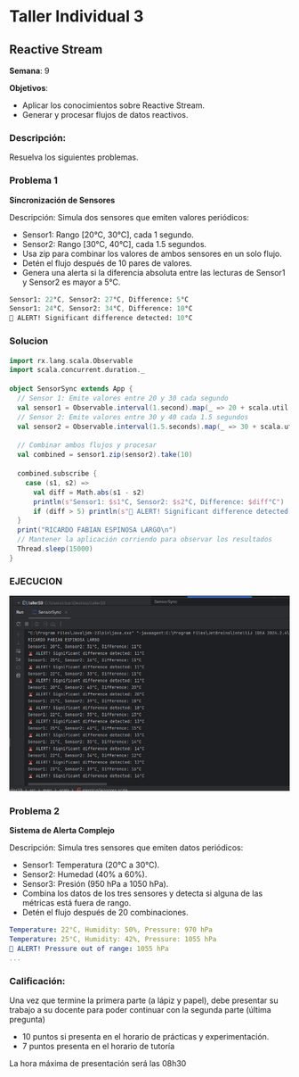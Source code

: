 # Taller Individual  3
## Reactive Stream

**Semana**: 9

**Objetivos**:

- Aplicar los conocimientos sobre Reactive Stream.
- Generar y procesar flujos de datos reactivos.

### Descripción:

Resuelva los siguientes problemas.

### Problema 1
**Sincronización de Sensores**

Descripción: Simula dos sensores que emiten valores periódicos:

- Sensor1: Rango [20°C, 30°C], cada 1 segundo.
- Sensor2: Rango [30°C, 40°C], cada 1.5 segundos.
- Usa zip para combinar los valores de ambos sensores en un solo flujo.
- Detén el flujo después de 10 pares de valores.
- Genera una alerta si la diferencia absoluta entre las lecturas de Sensor1 y Sensor2 es mayor a 5°C.
  

```mathematica
Sensor1: 22°C, Sensor2: 27°C, Difference: 5°C
Sensor1: 24°C, Sensor2: 34°C, Difference: 10°C
🚨 ALERT! Significant difference detected: 10°C
```
### Solucion

```scala
import rx.lang.scala.Observable
import scala.concurrent.duration._

object SensorSync extends App {
  // Sensor 1: Emite valores entre 20 y 30 cada segundo
  val sensor1 = Observable.interval(1.second).map(_ => 20 + scala.util.Random.nextInt(11))
  // Sensor 2: Emite valores entre 30 y 40 cada 1.5 segundos
  val sensor2 = Observable.interval(1.5.seconds).map(_ => 30 + scala.util.Random.nextInt(11))

  // Combinar ambos flujos y procesar
  val combined = sensor1.zip(sensor2).take(10)

  combined.subscribe {
    case (s1, s2) =>
      val diff = Math.abs(s1 - s2)
      println(s"Sensor1: $s1°C, Sensor2: $s2°C, Difference: $diff°C")
      if (diff > 5) println(s"🚨 ALERT! Significant difference detected: $diff°C")
  }
  print("RICARDO FABIAN ESPINOSA LARGO\n")
  // Mantener la aplicación corriendo para observar los resultados
  Thread.sleep(15000)
}

```
### EJECUCION

<img src="img\ejercicio1.png"/>

### Problema 2
**Sistema de Alerta Complejo**

Descripción: Simula tres sensores que emiten datos periódicos:

- Sensor1: Temperatura (20°C a 30°C).
- Sensor2: Humedad (40% a 60%).
- Sensor3: Presión (950 hPa a 1050 hPa).
- Combina los datos de los tres sensores y detecta si alguna de las métricas está fuera de rango.
- Detén el flujo después de 20 combinaciones.

```yaml
Temperature: 22°C, Humidity: 50%, Pressure: 970 hPa
Temperature: 25°C, Humidity: 42%, Pressure: 1055 hPa
🚨 ALERT! Pressure out of range: 1055 hPa
...
```

### Calificación:

Una vez que termine la primera parte (a lápiz y papel), debe presentar su trabajo a su docente para poder continuar con la segunda parte (última pregunta)

- 10 puntos si presenta en el horario de prácticas y experimentación.
- 7 puntos presenta en el horario de tutoría

La hora máxima de presentación será las 08h30
